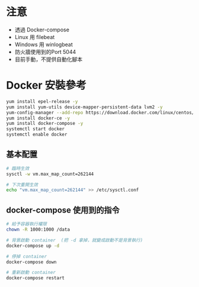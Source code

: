 # 注意
- 透過 Docker-compose
- Linux 用 filebeat
- Windows 用 winlogbeat
- 防火牆使用到的Port 5044
- 目前手動，不提供自動化腳本

# Docker 安裝參考
```sh
yum install epel-release -y
yum install yum-utils device-mapper-persistent-data lvm2 -y
yum-config-manager --add-repo https://download.docker.com/linux/centos/docker-ce.repo
yum install docker-ce -y
yum install docker-compose -y
systemctl start docker
systemctl enable docker
```

## 基本配置
```sh
# 臨時生效
sysctl -w vm.max_map_count=262144

# 下次重開生效
echo "vm.max_map_count=262144" >> /etc/sysctl.conf
```

## docker-compose 使用到的指令
```sh
# 給予容器執行權限
chown -R 1000:1000 /data

# 背景啟動 container  (把 -d 拿掉，就變成啟動不是背景執行)
docker-compose up -d

# 停掉 container
docker-compose down

# 重新啟動 container
docker-compose restart
```
